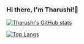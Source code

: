 ### Hi there, I'm Tharushi!👋

[![Tharushi's GitHub stats](https://github-readme-stats-sigma-five.vercel.app/api?username=Tharushi-Chethana&hide=prs&show_icons=true&theme=tokyonight)](https://github.com/Tharushi-Chethana)


[![Top Langs](https://github-readme-stats-sigma-five.vercel.app/api/top-langs/?username=Tharushi-Chethana&layout=compact&theme=tokyonight)](https://github.com/Tharushi-Chethana)
>
